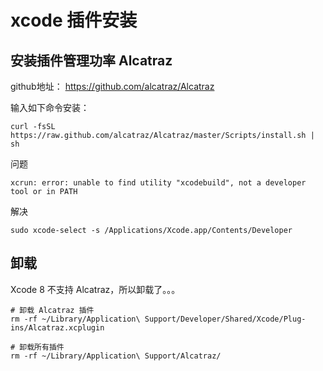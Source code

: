 # xcode 插件安装

## 安装插件管理功率 Alcatraz

github地址： <https://github.com/alcatraz/Alcatraz>

输入如下命令安装：

```
curl -fsSL https://raw.github.com/alcatraz/Alcatraz/master/Scripts/install.sh | sh
```

问题

```
xcrun: error: unable to find utility "xcodebuild", not a developer tool or in PATH
```

解决

```
sudo xcode-select -s /Applications/Xcode.app/Contents/Developer
```

## 卸载

Xcode 8 不支持 Alcatraz，所以卸载了。。。

```
# 卸载 Alcatraz 插件
rm -rf ~/Library/Application\ Support/Developer/Shared/Xcode/Plug-ins/Alcatraz.xcplugin

# 卸载所有插件
rm -rf ~/Library/Application\ Support/Alcatraz/
```
